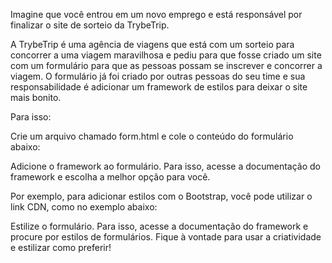 Imagine que você entrou em um novo emprego e está responsável por finalizar o site de sorteio da TrybeTrip.

A TrybeTrip é uma agência de viagens que está com um sorteio para concorrer a uma viagem maravilhosa e pediu para que fosse criado um site com um formulário para que as pessoas possam se inscrever e concorrer a viagem. O formulário já foi criado por outras pessoas do seu time e sua responsabilidade é adicionar um framework de estilos para deixar o site mais bonito.

Para isso:

Crie um arquivo chamado form.html e cole o conteúdo do formulário abaixo:

Adicione o framework ao formulário.
Para isso, acesse a documentação do framework e escolha a melhor opção para você.

Por exemplo, para adicionar estilos com o Bootstrap, você pode utilizar o link CDN, como no exemplo abaixo:

<!-- CSS only -->
<link href="https://cdn.jsdelivr.net/npm/bootstrap@5.2.2/dist/css/bootstrap.min.css" rel="stylesheet" integrity="sha384-Zenh87qX5JnK2Jl0vWa8Ck2rdkQ2Bzep5IDxbcnCeuOxjzrPF/et3URy9Bv1WTRi" crossorigin="anonymous">

Estilize o formulário.
Para isso, acesse a documentação do framework e procure por estilos de formulários. Fique à vontade para usar a criatividade e estilizar como preferir!
